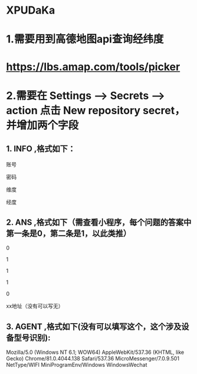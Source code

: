 # XPUDaKa

# 1.需要用到高德地图api查询经纬度

# https://lbs.amap.com/tools/picker

# 2.需要在 Settings --> Secrets --> action 点击 New repository secret，并增加两个字段

## 1. INFO ,格式如下：

账号

密码

维度

经度

## 2. ANS ,格式如下（需查看小程序，每个问题的答案中第一条是0，第二条是1，以此类推）

0

1

1

1

0

xx地址（没有可以写无）

## 3. AGENT ,格式如下(没有可以填写这个，这个涉及设备型号识别):
Mozilla/5.0 (Windows NT 6.1; WOW64) AppleWebKit/537.36 (KHTML, like Gecko) Chrome/81.0.4044.138 Safari/537.36 MicroMessenger/7.0.9.501 NetType/WIFI MiniProgramEnv/Windows WindowsWechat
